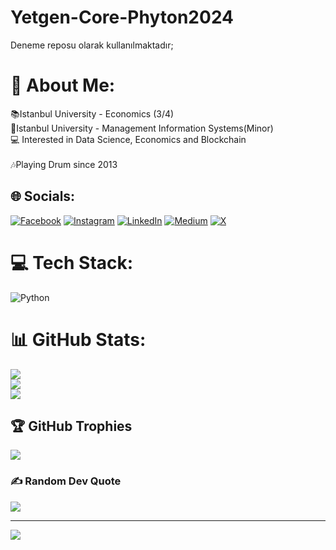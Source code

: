# Yetgen-Core-Phyton2024
Deneme reposu olarak kullanılmaktadır;
# 💫 About Me:
📚Istanbul University - Economics (3/4)<br>📓Istanbul University - Management Information Systems(Minor)<br>💻 Interested in Data Science, Economics and Blockchain<br><br>🎶Playing Drum since 2013


## 🌐 Socials:
[![Facebook](https://img.shields.io/badge/Facebook-%231877F2.svg?logo=Facebook&logoColor=white)](https://facebook.com/https://www.facebook.com/baturalp.pekes/) [![Instagram](https://img.shields.io/badge/Instagram-%23E4405F.svg?logo=Instagram&logoColor=white)](https://instagram.com/https://www.instagram.com/baturalppekes/) [![LinkedIn](https://img.shields.io/badge/LinkedIn-%230077B5.svg?logo=linkedin&logoColor=white)](https://linkedin.com/in/https://www.linkedin.com/in/baturalppekes/) [![Medium](https://img.shields.io/badge/Medium-12100E?logo=medium&logoColor=white)](https://medium.com/@https://medium.com/@baturalppekes) [![X](https://img.shields.io/badge/X-black.svg?logo=X&logoColor=white)](https://x.com/https://x.com/baturalppekes) 

# 💻 Tech Stack:
![Python](https://img.shields.io/badge/python-3670A0?style=for-the-badge&logo=python&logoColor=ffdd54)
# 📊 GitHub Stats:
![](https://github-readme-stats.vercel.app/api?username=baturalppekes&theme=dark&hide_border=false&include_all_commits=false&count_private=false)<br/>
![](https://github-readme-streak-stats.herokuapp.com/?user=baturalppekes&theme=dark&hide_border=false)<br/>
![](https://github-readme-stats.vercel.app/api/top-langs/?username=baturalppekes&theme=dark&hide_border=false&include_all_commits=false&count_private=false&layout=compact)

## 🏆 GitHub Trophies
![](https://github-profile-trophy.vercel.app/?username=baturalppekes&theme=onestar&no-frame=false&no-bg=false&margin-w=4)

### ✍️ Random Dev Quote
![](https://quotes-github-readme.vercel.app/api?type=horizontal&theme=dark)

---
[![](https://visitcount.itsvg.in/api?id=baturalppekes&icon=5&color=0)](https://visitcount.itsvg.in)

<!-- Proudly created with GPRM ( https://gprm.itsvg.in ) -->
